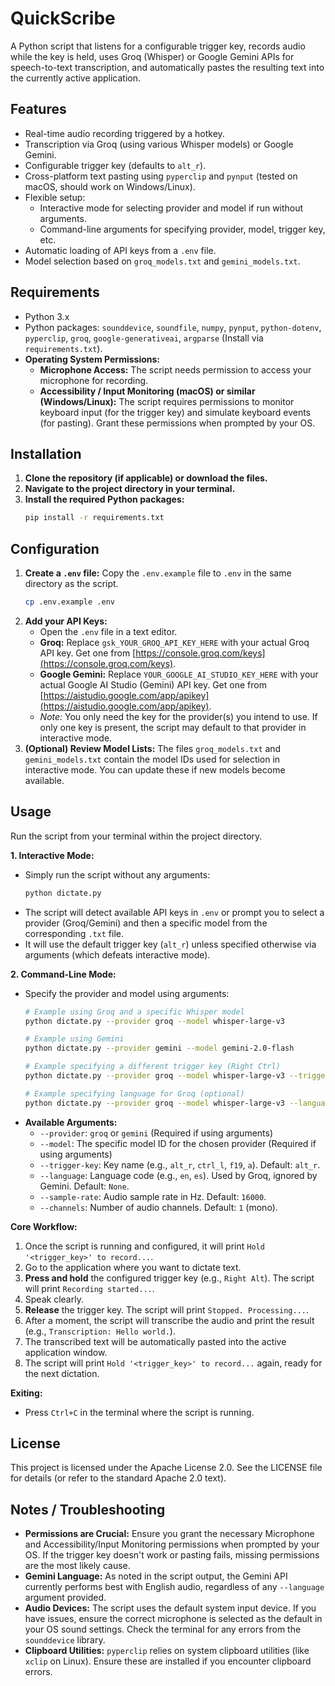 # QuickScribe

A Python script that listens for a configurable trigger key, records audio while the key is held, uses Groq (Whisper) or Google Gemini APIs for speech-to-text transcription, and automatically pastes the resulting text into the currently active application.

## Features

*   Real-time audio recording triggered by a hotkey.
*   Transcription via Groq (using various Whisper models) or Google Gemini.
*   Configurable trigger key (defaults to `alt_r`).
*   Cross-platform text pasting using `pyperclip` and `pynput` (tested on macOS, should work on Windows/Linux).
*   Flexible setup:
    *   Interactive mode for selecting provider and model if run without arguments.
    *   Command-line arguments for specifying provider, model, trigger key, etc.
*   Automatic loading of API keys from a `.env` file.
*   Model selection based on `groq_models.txt` and `gemini_models.txt`.

## Requirements

*   Python 3.x
*   Python packages: `sounddevice`, `soundfile`, `numpy`, `pynput`, `python-dotenv`, `pyperclip`, `groq`, `google-generativeai`, `argparse` (Install via `requirements.txt`).
*   **Operating System Permissions:**
    *   **Microphone Access:** The script needs permission to access your microphone for recording.
    *   **Accessibility / Input Monitoring (macOS) or similar (Windows/Linux):** The script requires permissions to monitor keyboard input (for the trigger key) and simulate keyboard events (for pasting). Grant these permissions when prompted by your OS.

## Installation

1.  **Clone the repository (if applicable) or download the files.**
2.  **Navigate to the project directory in your terminal.**
3.  **Install the required Python packages:**
    ```bash
    pip install -r requirements.txt
    ```

## Configuration

1.  **Create a `.env` file:** Copy the `.env.example` file to `.env` in the same directory as the script.
    ```bash
    cp .env.example .env
    ```
2.  **Add your API Keys:**
    *   Open the `.env` file in a text editor.
    *   **Groq:** Replace `gsk_YOUR_GROQ_API_KEY_HERE` with your actual Groq API key. Get one from [https://console.groq.com/keys](https://console.groq.com/keys).
    *   **Google Gemini:** Replace `YOUR_GOOGLE_AI_STUDIO_KEY_HERE` with your actual Google AI Studio (Gemini) API key. Get one from [https://aistudio.google.com/app/apikey](https://aistudio.google.com/app/apikey).
    *   *Note:* You only need the key for the provider(s) you intend to use. If only one key is present, the script may default to that provider in interactive mode.
3.  **(Optional) Review Model Lists:** The files `groq_models.txt` and `gemini_models.txt` contain the model IDs used for selection in interactive mode. You can update these if new models become available.

## Usage

Run the script from your terminal within the project directory.

**1. Interactive Mode:**

*   Simply run the script without any arguments:
    ```bash
    python dictate.py
    ```
*   The script will detect available API keys in `.env` or prompt you to select a provider (Groq/Gemini) and then a specific model from the corresponding `.txt` file.
*   It will use the default trigger key (`alt_r`) unless specified otherwise via arguments (which defeats interactive mode).

**2. Command-Line Mode:**

*   Specify the provider and model using arguments:
    ```bash
    # Example using Groq and a specific Whisper model
    python dictate.py --provider groq --model whisper-large-v3

    # Example using Gemini
    python dictate.py --provider gemini --model gemini-2.0-flash

    # Example specifying a different trigger key (Right Ctrl)
    python dictate.py --provider groq --model whisper-large-v3 --trigger-key ctrl_r

    # Example specifying language for Groq (optional)
    python dictate.py --provider groq --model whisper-large-v3 --language es
    ```
*   **Available Arguments:**
    *   `--provider`: `groq` or `gemini` (Required if using arguments)
    *   `--model`: The specific model ID for the chosen provider (Required if using arguments)
    *   `--trigger-key`: Key name (e.g., `alt_r`, `ctrl_l`, `f19`, `a`). Default: `alt_r`.
    *   `--language`: Language code (e.g., `en`, `es`). Used by Groq, ignored by Gemini. Default: `None`.
    *   `--sample-rate`: Audio sample rate in Hz. Default: `16000`.
    *   `--channels`: Number of audio channels. Default: `1` (mono).

**Core Workflow:**

1.  Once the script is running and configured, it will print `Hold '<trigger_key>' to record...`.
2.  Go to the application where you want to dictate text.
3.  **Press and hold** the configured trigger key (e.g., `Right Alt`). The script will print `Recording started...`.
4.  Speak clearly.
5.  **Release** the trigger key. The script will print `Stopped. Processing...`.
6.  After a moment, the script will transcribe the audio and print the result (e.g., `Transcription: Hello world.`).
7.  The transcribed text will be automatically pasted into the active application window.
8.  The script will print `Hold '<trigger_key>' to record...` again, ready for the next dictation.

**Exiting:**

*   Press `Ctrl+C` in the terminal where the script is running.

## License

This project is licensed under the Apache License 2.0. See the LICENSE file for details (or refer to the standard Apache 2.0 text).

## Notes / Troubleshooting

*   **Permissions are Crucial:** Ensure you grant the necessary Microphone and Accessibility/Input Monitoring permissions when prompted by your OS. If the trigger key doesn't work or pasting fails, missing permissions are the most likely cause.
*   **Gemini Language:** As noted in the script output, the Gemini API currently performs best with English audio, regardless of any `--language` argument provided.
*   **Audio Devices:** The script uses the default system input device. If you have issues, ensure the correct microphone is selected as the default in your OS sound settings. Check the terminal for any errors from the `sounddevice` library.
*   **Clipboard Utilities:** `pyperclip` relies on system clipboard utilities (like `xclip` on Linux). Ensure these are installed if you encounter clipboard errors.